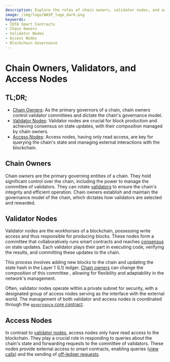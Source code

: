 ```yaml
---
description: Explore the roles of chain owners, validator nodes, and access nodes in the governance and operation of IOTA Smart Contracts.
image: /img/logo/WASP_logo_dark.png
keywords:
- IOTA Smart Contracts
- Chain Owners
- Validator Nodes
- Access Nodes
- Blockchain Governance
---
```

# Chain Owners, Validators, and Access Nodes

## TL;DR;

- [Chain Owners](#chain-owners): As the primary governors of a chain, chain owners control validator committees and dictate the chain's governance model.
- [Validator Nodes](#validator-nodes): Validator nodes are crucial for block production and achieving consensus on state updates, with their composition managed by chain owners.
- [Access Nodes](#access-nodes): Access nodes, having only read access, are key for querying the chain's state and managing external interactions with the blockchain.

## Chain Owners

Chain owners are the primary governing entities of a chain. They hold significant control over the chain,
including the power to manage the committee of validators. They can rotate [validators](#validator-nodes) to ensure the
chain's integrity and efficient operation. Chain owners establish and maintain the governance model of the chain, which
dictates how validators are selected and rewarded.

## Validator Nodes

Validator nodes are the workhorses of a blockchain, possessing write access and thus responsible for producing blocks.
These nodes form a committee that collaboratively runs smart contracts and reaches [consensus](consensus.md) on state
updates. Each validator plays their part in executing code, verifying the results, and committing these updates to the
chain.

This process involves adding new blocks to the chain and updating the state hash in the Layer 1 (L1)
ledger. [Chain owners](#chain-owners) can change the composition of this committee , allowing for flexibility and
adaptability in the network's management.

Often, validator nodes operate within a private subnet for security, with a designated group of access nodes serving as
the
interface with the external world. The management of both validator and access nodes is coordinated through
the [`governance` core contract](/wasp-wasm/reference/core-contracts/governance/).

## Access Nodes

In contrast to [validator nodes](#validator-nodes), access nodes only have read access to the blockchain. They play a
crucial role in responding to queries about the chain's state and forwarding requests to the committee of validators.
These nodes provide external access to smart contracts, enabling queries
([view calls](smart-contract-execution.md#view-entry-points)) and the sending of
[off-ledger requests](smart-contract-execution.md#off-ledger-requests). 